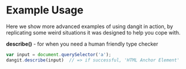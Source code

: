 # Example Usage
Here we show more advanced examples of using dangit in action, by replicating some weird situations it was designed to help you cope with.

**describe()** - for when you need a human friendly type checker
````javascript
var input = document.querySelector('a');
dangit.describe(input)  // => if successful, 'HTML Anchor Element'
````
